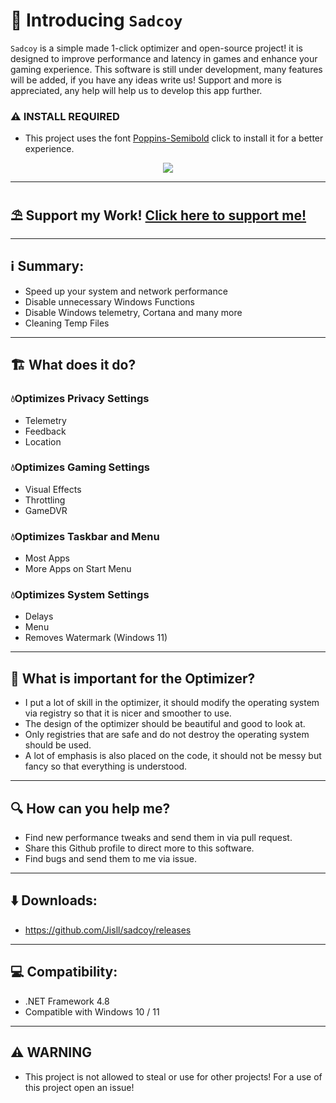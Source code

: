 # 👋 Introducing `Sadcoy`

`Sadcoy` is a simple made 1-click optimizer and open-source project! it is designed to improve performance and latency in games and enhance your gaming experience.
This software is still under development, many features will be added, if you have any ideas write us! Support and more is appreciated, any help will help us to develop this app further.

### ⚠️ INSTALL REQUIRED ###

* This project uses the font  [Poppins-Semibold](https://cdn.discordapp.com/attachments/927291995947413515/993565082103599115/Poppins-SemiBoldItalic.ttf) click to install it for a better experience.

<p align="center">
		<img src="https://cdn.discordapp.com/attachments/927291995947413515/993619660832518145/sadcoyoptimizer.png">
	</a>
</p> 

<hr>

## ⛱️ Support my Work! [Click here to support me!](https://link-center.net/161230/support-me)

<hr>

## ℹ️ Summary:


* Speed up your system and network performance
* Disable unnecessary Windows Functions
* Disable Windows telemetry, Cortana and many more
* Cleaning Temp Files

<hr>

## 🏗️ What does it do?

### 💧Optimizes Privacy Settings ###
- Telemetry
- Feedback
- Location
### 💧Optimizes Gaming Settings ###
- Visual Effects
- Throttling
- GameDVR
### 💧Optimizes Taskbar and Menu ###
- Most Apps
- More Apps on Start Menu
### 💧Optimizes System Settings ###
- Delays
- Menu
- Removes Watermark (Windows 11)

<hr>

## 🧠 What is important for the Optimizer?

- I put a lot of skill in the optimizer, it should modify the operating system via registry so that it is nicer and smoother to use. 
- The design of the optimizer should be beautiful and good to look at.
- Only registries that are safe and do not destroy the operating system should be used.
- A lot of emphasis is also placed on the code, it should not be messy but fancy so that everything is understood.

<hr>

## 🔍 How can you help me?

- Find new performance tweaks and send them in via pull request.
- Share this Github profile to direct more to this software.
- Find bugs and send them to me via issue.

<hr>

## ⬇️ Downloads:
- https://github.com/Jisll/sadcoy/releases

<hr>

## 💻 Compatibility:

* .NET Framework 4.8
* Compatible with Windows 10 / 11

<hr>

## ⚠️ WARNING

* This project is not allowed to steal or use for other projects! For a use of this project open an issue!

